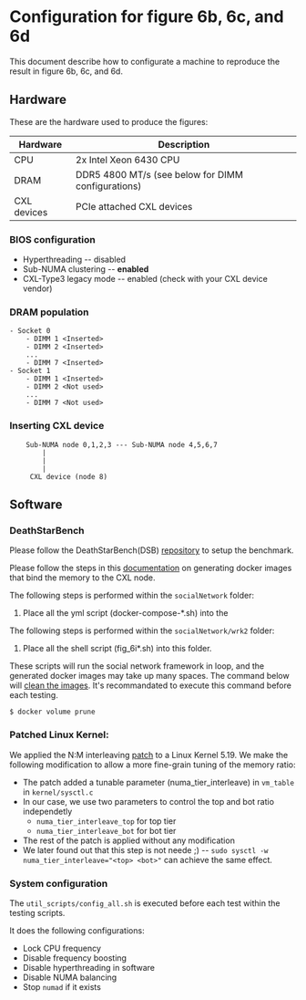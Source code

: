 # Configuration for figure 6b, 6c, and 6d
This document describe how to configurate a machine to reproduce the result in figure 6b, 6c, and 6d.

## Hardware
These are the hardware used to produce the figures:

| Hardware | Description |
| -------- | ----------- |
| CPU | 2x Intel Xeon 6430 CPU |
| DRAM | DDR5 4800 MT/s (see below for DIMM configurations)|
| CXL devices | PCIe attached CXL devices |

### BIOS configuration
* Hyperthreading -- disabled
* Sub-NUMA clustering -- **enabled**
* CXL-Type3 legacy mode -- enabled (check with your CXL device vendor)

### DRAM population
```
- Socket 0
    - DIMM 1 <Inserted>
    - DIMM 2 <Inserted>
    ...
    - DIMM 7 <Inserted>
- Socket 1
    - DIMM 1 <Inserted>
    - DIMM 2 <Not used>
    ...
    - DIMM 7 <Not used>
```

### Inserting CXL device
```
    Sub-NUMA node 0,1,2,3 --- Sub-NUMA node 4,5,6,7
        |
        |
        |
     CXL device (node 8)
```

## Software
### DeathStarBench
Please follow the DeathStarBench(DSB) [repository](https://github.com/delimitrou/DeathStarBench) to setup the benchmark.

Please follow the steps in this [documentation](database_bind.pdf) on generating docker images that bind the memory to the CXL node.

The following steps is performed within the `socialNetwork` folder:
1. Place all the yml script (docker-compose-\*.sh) into the 

The following steps is performed within the `socialNetwork/wrk2` folder:
1. Place all the shell script (fig\_6i\*.sh) into this folder.

These scripts will run the social network framework in loop, and the generated docker images may take up many spaces. The command below will [clean the images](https://middleware.io/blog/docker-cleanup/). It's recommandated to execute this command before each testing.
```
$ docker volume prune
```

### Patched Linux Kernel:
We applied the N:M interleaving [patch](https://lore.kernel.org/linux-mm/YqD0%2FtzFwXvJ1gK6@cmpxchg.org/T/) to a Linux Kernel 5.19. We make the following modification to allow a more fine-grain tuning of the memory ratio:
  + The patch added a tunable parameter (numa\_tier\_interleave) in `vm_table` in `kernel/sysctl.c`
  + In our case, we use two parameters to control the top and bot ratio independetly
    * `numa_tier_interleave_top` for top tier
    * `numa_tier_interleave_bot` for bot tier
  + The rest of the patch is applied without any modification
  + We later found out that this step is not neede ;) --  `sudo sysctl -w numa_tier_interleave="<top> <bot>"` can achieve the same effect.

### System configuration
The `util_scripts/config_all.sh` is executed before each test within the testing scripts.

It does the following configurations:
* Lock CPU frequency 
* Disable frequency boosting
* Disable hyperthreading in software
* Disable NUMA balancing
* Stop `numad` if it exists

